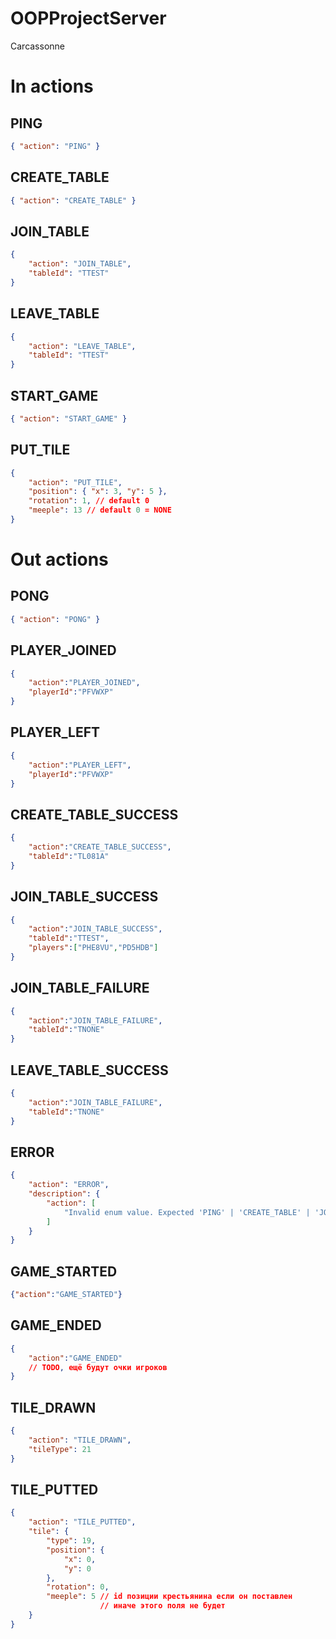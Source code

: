 # OOPProjectServer
Carcassonne

# In actions
## PING
```json
{ "action": "PING" }
```
## CREATE_TABLE
```json
{ "action": "CREATE_TABLE" }
```
## JOIN_TABLE
```json
{
    "action": "JOIN_TABLE",
    "tableId": "TTEST"
}
```
## LEAVE_TABLE
```json
{
    "action": "LEAVE_TABLE",
    "tableId": "TTEST"
}
```
## START_GAME
```json
{ "action": "START_GAME" }
```
## PUT_TILE
```json
{
    "action": "PUT_TILE",
    "position": { "x": 3, "y": 5 },
    "rotation": 1, // default 0
    "meeple": 13 // default 0 = NONE
}
```
# Out actions
## PONG
```json
{ "action": "PONG" }
```
## PLAYER_JOINED
```json
{
    "action":"PLAYER_JOINED",
    "playerId":"PFVWXP"
}
```
## PLAYER_LEFT
```json
{
    "action":"PLAYER_LEFT",
    "playerId":"PFVWXP"
}
```
## CREATE_TABLE_SUCCESS
```json
{
    "action":"CREATE_TABLE_SUCCESS",
    "tableId":"TL081A"
}
```
## JOIN_TABLE_SUCCESS
```json
{
    "action":"JOIN_TABLE_SUCCESS",
    "tableId":"TTEST",
    "players":["PHE8VU","PD5HDB"]
}
```
## JOIN_TABLE_FAILURE
```json
{
    "action":"JOIN_TABLE_FAILURE",
    "tableId":"TNONE"
}
```
## LEAVE_TABLE_SUCCESS
```json
{
    "action":"JOIN_TABLE_FAILURE",
    "tableId":"TNONE"
}
```
## ERROR
```json
{
    "action": "ERROR",
    "description": {
        "action": [
            "Invalid enum value. Expected 'PING' | 'CREATE_TABLE' | 'JOIN_TABLE' | 'LEAVE_TABLE' | 'START_GAME' | 'PUT_TILE', received 'JOIN_ABLE'"
        ]
    }
}
```
## GAME_STARTED
```json
{"action":"GAME_STARTED"}
```
## GAME_ENDED
```json
{
    "action":"GAME_ENDED"
    // TODO, ещё будут очки игроков
}
```
## TILE_DRAWN
```json
{
    "action": "TILE_DRAWN",
    "tileType": 21
}
```
## TILE_PUTTED
```json
{
    "action": "TILE_PUTTED",
    "tile": {
        "type": 19,
        "position": {
            "x": 0,
            "y": 0
        },
        "rotation": 0,
        "meeple": 5 // id позиции крестьянина если он поставлен
                    // иначе этого поля не будет
    }
}
```

